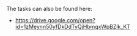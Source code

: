 The tasks can also be found here: 
* https://drive.google.com/open?id=1zMeynn50yfDkDdTyQjHbmqxWpBZlk_KT
